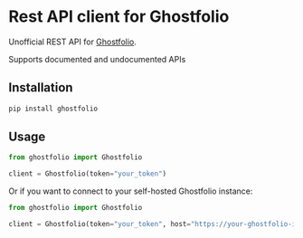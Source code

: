 # Rest API client for Ghostfolio

Unofficial REST API for [Ghostfolio](https://ghostfol.io/).

Supports documented and undocumented APIs

## Installation

```bash
pip install ghostfolio
```

## Usage

```python
from ghostfolio import Ghostfolio

client = Ghostfolio(token="your_token")

```

Or if you want to connect to your self-hosted Ghostfolio instance:

```python
from ghostfolio import Ghostfolio

client = Ghostfolio(token="your_token", host="https://your-ghostfolio-instance.com")
```

